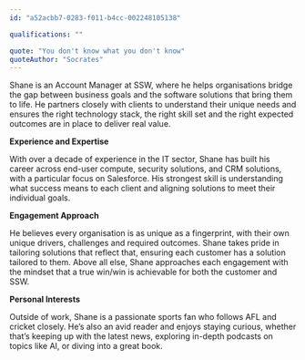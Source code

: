 ```yaml
---
id: "a52acbb7-0283-f011-b4cc-002248105138"

qualifications: ""

quote: "You don't know what you don't know"
quoteAuthor: "Socrates"
---
```


[Editing your profile]: https://github.com/SSWConsulting/People/wiki/3.-Editing-your-profile

Shane is an Account Manager at SSW, where he helps organisations bridge the gap between business goals and the software solutions that bring them to life. He partners closely with clients to understand their unique needs and ensures the right technology stack, the right skill set and the right expected outcomes are in place to deliver real value.

**Experience and Expertise**

With over a decade of experience in the IT sector, Shane has built his career across end-user compute, security solutions, and CRM solutions, with a particular focus on Salesforce. His strongest skill is understanding what success means to each client and aligning solutions to meet their individual goals.

**Engagement Approach**

He believes every organisation is as unique as a fingerprint, with their own unique drivers, challenges and required outcomes. Shane takes pride in tailoring solutions that reflect that, ensuring each customer has a solution tailored to them. Above all else, Shane approaches each engagement with the mindset that a true win/win is achievable for both the customer and SSW.

**Personal Interests**

Outside of work, Shane is a passionate sports fan who follows AFL and cricket closely. He’s also an avid reader and enjoys staying curious, whether that’s keeping up with the latest news, exploring in-depth podcasts on topics like AI, or diving into a great book.

&nbsp;
